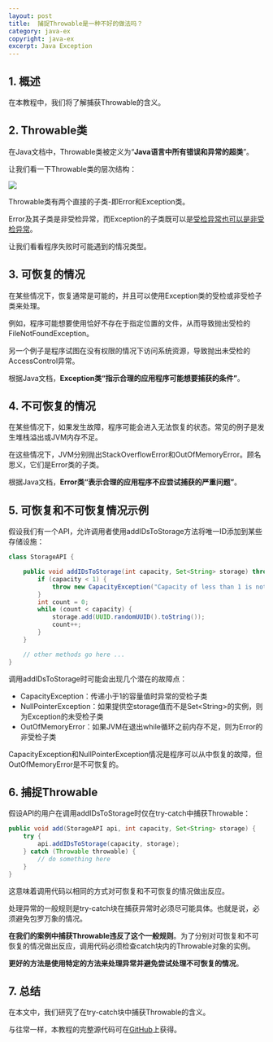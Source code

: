 ```yaml
---
layout: post
title:  捕捉Throwable是一种不好的做法吗？
category: java-ex
copyright: java-ex
excerpt: Java Exception
---
```


## 1. 概述

在本教程中，我们将了解捕获Throwable的含义。

## 2. Throwable类

在Java文档中，Throwable类被定义为“**Java语言中所有错误和异常的超类**”。

让我们看一下Throwable类的层次结构：

![](/assets/images/2023/javaexception/javacatchthrowablebadpractice01.png)

Throwable类有两个直接的子类-即Error和Exception类。

Error及其子类是非受检异常，而Exception的子类既可以是[受检异常也可以是非受检异常](https://www.baeldung.com/java-exceptions)。

让我们看看程序失败时可能遇到的情况类型。

## 3. 可恢复的情况

在某些情况下，恢复通常是可能的，并且可以使用Exception类的受检或非受检子类来处理。

例如，程序可能想要使用恰好不存在于指定位置的文件，从而导致抛出受检的FileNotFoundException。

另一个例子是程序试图在没有权限的情况下访问系统资源，导致抛出未受检的AccessControl异常。

根据Java文档，**Exception类“指示合理的应用程序可能想要捕获的条件”**。

## 4. 不可恢复的情况

在某些情况下，如果发生故障，程序可能会进入无法恢复的状态。常见的例子是发生堆栈溢出或JVM内存不足。

在这些情况下，JVM分别抛出StackOverflowError和OutOfMemoryError。顾名思义，它们是Error类的子类。

根据Java文档，**Error类“表示合理的应用程序不应尝试捕获的严重问题”**。

## 5. 可恢复和不可恢复情况示例

假设我们有一个API，允许调用者使用addIDsToStorage方法将唯一ID添加到某些存储设施：

```java
class StorageAPI {

    public void addIDsToStorage(int capacity, Set<String> storage) throws CapacityException {
        if (capacity < 1) {
            throw new CapacityException("Capacity of less than 1 is not allowed");
        }
        int count = 0;
        while (count < capacity) {
            storage.add(UUID.randomUUID().toString());
            count++;
        }
    }

    // other methods go here ...
}
```

调用addIDsToStorage时可能会出现几个潜在的故障点：

-   CapacityException：传递小于1的容量值时异常的受检子类
-   NullPointerException：如果提供空storage值而不是Set<String\>的实例，则为Exception的未受检子类
-   OutOfMemoryError：如果JVM在退出while循环之前内存不足，则为Error的非受检子类

CapacityException和NullPointerException情况是程序可以从中恢复的故障，但OutOfMemoryError是不可恢复的。

## 6. 捕捉Throwable

假设API的用户在调用addIDsToStorage时仅在try-catch中捕获Throwable：

```java
public void add(StorageAPI api, int capacity, Set<String> storage) {
    try {
        api.addIDsToStorage(capacity, storage);
    } catch (Throwable throwable) {
        // do something here
    }
}
```

这意味着调用代码以相同的方式对可恢复和不可恢复的情况做出反应。

处理异常的一般规则是try-catch块在捕获异常时必须尽可能具体。也就是说，必须避免包罗万象的情况。

**在我们的案例中捕获Throwable违反了这个一般规则**。为了分别对可恢复和不可恢复的情况做出反应，调用代码必须检查catch块内的Throwable对象的实例。

**更好的方法是使用特定的方法来处理异常并避免尝试处理不可恢复的情况**。

## 7. 总结

在本文中，我们研究了在try-catch块中捕获Throwable的含义。

与往常一样，本教程的完整源代码可在[GitHub](https://github.com/tuyucheng7/taketoday-tutorial4j/tree/master/java-core-modules/java-exceptions-2)上获得。

